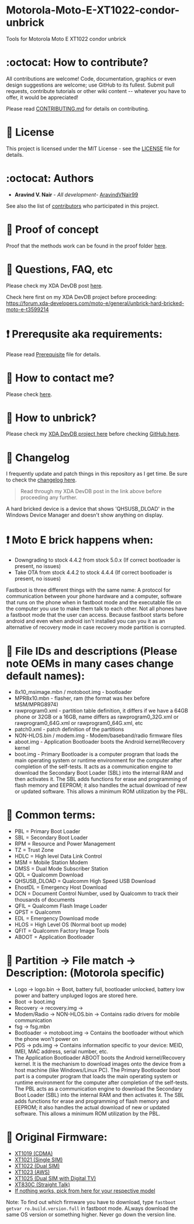 # Motorola-Moto-E-XT1022-condor-unbrick
Tools for Motorola Moto E XT1022 condor unbrick

# :octocat: How to contribute?

All contributions are welcome! Code, documentation, graphics or even design suggestions are welcome; use GitHub to its fullest. Submit pull requests, contribute tutorials or other wiki content -- whatever you have to offer, it would be appreciated!

Please read [CONTRIBUTING.md](https://github.com/aravindvnair99/Motorola-Moto-E-XT1022-condor-unbrick/blob/master/CONTRIBUTING.md) for details on contributing.

# :scroll: License

This project is licensed under the MIT License - see the [LICENSE](LICENSE) file for details.

# :octocat: Authors

* **Aravind V. Nair** - *All development*- [AravindVNair99](https://github.com/aravindvnair99)

See also the list of [contributors](https://github.com/aravindvnair99/Motorola-Moto-E-XT1022-condor-unbrick/graphs/contributors) who participated in this project.

# :book: Proof of concept

Proof that the methods work can be found in the proof folder [here](https://github.com/aravindvnair99/Motorola-Moto-E-XT1022-condor-unbrick/tree/master/Proofs).

# :trident: Questions, FAQ, etc

Please check my XDA DevDB post [here](https://forum.xda-developers.com/moto-e/general/unbrick-hard-bricked-moto-e-t3599214).

Check here first on my XDA DevDB project before proceeding: https://forum.xda-developers.com/moto-e/general/unbrick-hard-bricked-moto-e-t3599214

# :heavy_exclamation_mark: Prerequsite aka requirements:

Please read [Prerequisite](Prerequisite.md) file for details.

# :book: How to contact me?

Please check [here](https://github.com/aravindvnair99/Motorola-Moto-E-XT1022-condor-unbrick/blob/master/Contact%20me.md).

# :book: How to unbrick?

Please check my [XDA DevDB project here](https://forum.xda-developers.com/moto-e/general/unbrick-hard-bricked-moto-e-t3599214) before checking [GitHub here](https://github.com/aravindvnair99/Motorola-Moto-E-XT1022-condor-unbrick/blob/master/Unbrick%20methods.md).

# :scroll: Changelog

I frequently update and patch things in this repository as I get time. Be sure to check the [changelog here](https://github.com/aravindvnair99/Motorola-Moto-E-XT1022-condor-unbrick/commits/master).

> Read through my XDA DevDB post in the link above before proceeding any further.

A hard bricked device is a device that shows 'QHSUSB_DLOAD' in the Windows Device Manager and doesn't show anything on display.

# :heavy_exclamation_mark: Moto E brick happens when:

* Downgrading to stock 4.4.2 from stock 5.0.x (If correct bootloader is present, no issues)
* Take OTA from stock 4.4.2 to stock 4.4.4 (If correct bootloader is present, no issues)

Fastboot is three different things with the same name: A protocol for communication between your phone hardware and a computer, software that runs on the phone when in fastboot mode and the executable file on the computer you use to make them talk to each other. Not all phones have a fastboot mode that the user can access. Because fastboot starts before android and even when android isn't installed you can you it as an alternative of recovery mode in case recovery mode partition is corrupted.

# :book: File IDs and descriptions (Please note OEMs in many cases change default names):

* 8x10_msimage.mbn / motoboot.img - bootloader
* MPR8x10.mbn - flasher, ram (the format was hex before MSM/MPRG8974)
* rawprogram0.xml - partition table definition, it differs if we have a 64GB phone or 32GB or a 16GB, name differs as rawprogram0_32G.xml or rawprogram0_64G.xml or rawprogram0_64G.xml, etc
* patch0.xml - patch definition of the partitions
* NON-HLOS.bin / modem.img - Modem/baseband/radio firmware files
* aboot.img - Application Bootloader boots the Android kernel/Recovery kernel
* boot.img - Primary Bootloader is a computer program that loads the main operating system or runtime environment for the computer after completion of the self-tests. It acts as a communication engine to download the Secondary Boot Loader (SBL) into the internal RAM and then activates it. The SBL adds functions for erase and programming of flash memory and EEPROM; it also handles the actual download of new or updated software. This allows a minimum ROM utilization by the PBL.

# :book: Common terms:

* PBL = Primary Boot Loader
* SBL = Secondary Boot Loader
* RPM = Resource and Power Management
* TZ = Trust Zone
* HDLC = High level Data Link Control
* MSM = Mobile Station Modem
* DMSS = Dual Mode Subscriber Station
* QDL = Qualcomm Download
* QHSUSB_DLOAD = Qualcomm High Speed USB Download
* EhostDL = Emergency Host Download
* DCN = Document Control Number, used by Qualcomm to track their thousands of documents
* QFIL = Qualcomm Flash Image Loader
* QPST = Qualcomm
* EDL = Emergency Download mode
* HLOS = High Level OS (Normal boot up mode)
* QFIT = Qualcomm Factory Image Tools
* ABOOT = Application Bootloader

# :book: Partition -> File match -> Description: (Motorola specific)

* Logo -> logo.bin -> Boot, battery full, bootloader unlocked, battery low power and battery unpluged logos are stored here.
* Boot -> boot.img
* Recovery -> recovery.img ->
* Modem/Radio -> NON-HLOS.bin -> Contains radio drivers for mobile communication
* fsg -> fsg.mbn
* Bootloader -> motoboot.img -> Contains the bootloader without which the phone won't power on
* PDS -> pds.img -> Contains information specific to your device: MEID, IMEI, MAC address, serial number, etc.
* The Application Bootloader ABOOT boots the Android kernel/Recovery kernel. It is the mechanism to download images onto the device from a host machine (like Windows/Linux PC). The Primary Bootloader boot part is a computer program that loads the main operating system or runtime environment for the computer after completion of the self-tests. The PBL acts as a communication engine to download the Secondary Boot Loader (SBL) into the internal RAM and then activates it. The SBL adds functions for erase and programming of flash memory and EEPROM; it also handles the actual download of new or updated software. This allows a minimum ROM utilization by the PBL.

# :book: Original Firmware:

* [XT1019 (CDMA)](https://drive.google.com/drive/folders/0Bw_NsGJYGFyVMGNZVWZPOTYyVU0)
* [XT1021 (Single SIM)](https://drive.google.com/drive/folders/0Bw_NsGJYGFyVei1vdnJhekpDMWs)
* [XT1022 (Dual SIM)](https://drive.google.com/drive/folders/0Bw_NsGJYGFyVbjh0REhNZHpDRFk)
* [XT1023 (AWS)](https://drive.google.com/drive/folders/0Bw_NsGJYGFyVblQ3MmR1Z3JTd0E)
* [XT1025 (Dual SIM with Digital TV)](https://drive.google.com/drive/folders/0Bw_NsGJYGFyVNXNsVHh2NFNrNVE)
* [XT830C (Straight Talk)](https://www.androidfilehost.com/?fid=24052804347833874)
* [If nothing works, pick from here for your respective model](https://forum.xda-developers.com/showthread.php?t=2755857)

Note: To find out which firmware you have to download, type ```fastboot getvar ro.build.version.full``` in fastboot mode. ALways download the same OS version or something higher. Never go down the version line.
